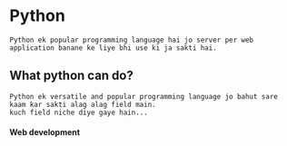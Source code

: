 # Python
    Python ek popular programming language hai jo server per web application banane ke liye bhi use ki ja sakti hai.

## What python can do?
    Python ek versatile and popular programming language jo bahut sare kaam kar sakti alag alag field main.
    kuch field niche diye gaye hain...

#### Web development